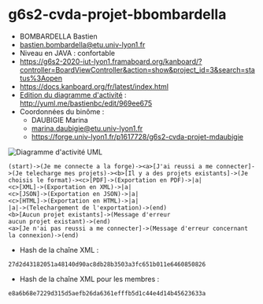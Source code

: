 # g6s2-cvda-projet-bbombardella

- BOMBARDELLA Bastien
- bastien.bombardella@etu.univ-lyon1.fr
- Niveau en JAVA : confortable
- https://g6s2-2020-iut-lyon1.framaboard.org/kanboard/?controller=BoardViewController&action=show&project_id=3&search=status%3Aopen
- https://docs.kanboard.org/fr/latest/index.html
- [Edition du diagramme d'activité](http://yuml.me/bastienbc/edit/969ee675) : http://yuml.me/bastienbc/edit/969ee675
- Coordonnées du binôme :
    - DAUBIGIE Marina
    - marina.daubigie@etu.univ-lyon1.fr
    - https://forge.univ-lyon1.fr/p1617728/g6s2-cvda-projet-mdaubigie

![Diagramme d'activité UML](https://yuml.me/bastienbc/969ee675.png)

```
(start)->(Je me connecte a la forge)-><a>[J'ai reussi a me connecter]->(Je telecharge mes projets)-><b>[Il y a des projets existants]->(Je choisis le format)-><c>[PDF]->(Exportation en PDF)->|a|
<c>[XML]->(Exportation en XML)->|a|
<c>[JSON]->(Exportation en JSON)->|a|
<c>[HTML]->(Exportation en HTML)->|a|
|a|->(Telechargement de l'exportation)->(end)
<b>[Aucun projet existants]->(Message d'erreur
aucun projet existant)->(end)
<a>[Je n'ai pas reussi a me connecter]->(Message d'erreur concernant la connexion)->(end)
```

- Hash de la chaîne XML :

```
27d2d43182051a48140d90ac8db28b3503a3fc651b011e6460850826
```

- Hash de la chaîne XML pour les membres :

```
e8a6b68e7229d315d5aefb26da6361efffb5d1c44e4d14b45623633a
```